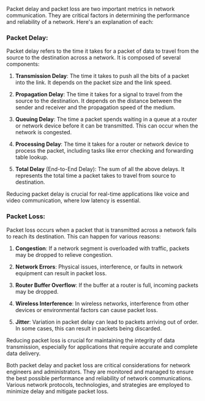 Packet delay and packet loss are two important metrics in network communication. They are critical factors in determining the performance and reliability of a network. Here's an explanation of each:

### Packet Delay:

Packet delay refers to the time it takes for a packet of data to travel from the source to the destination across a network. It is composed of several components:

1. **Transmission Delay**: The time it takes to push all the bits of a packet into the link. It depends on the packet size and the link speed.

2. **Propagation Delay**: The time it takes for a signal to travel from the source to the destination. It depends on the distance between the sender and receiver and the propagation speed of the medium.

3. **Queuing Delay**: The time a packet spends waiting in a queue at a router or network device before it can be transmitted. This can occur when the network is congested.

4. **Processing Delay**: The time it takes for a router or network device to process the packet, including tasks like error checking and forwarding table lookup.

5. **Total Delay** (End-to-End Delay): The sum of all the above delays. It represents the total time a packet takes to travel from source to destination.

Reducing packet delay is crucial for real-time applications like voice and video communication, where low latency is essential.

### Packet Loss:

Packet loss occurs when a packet that is transmitted across a network fails to reach its destination. This can happen for various reasons:

1. **Congestion**: If a network segment is overloaded with traffic, packets may be dropped to relieve congestion.

2. **Network Errors**: Physical issues, interference, or faults in network equipment can result in packet loss.

3. **Router Buffer Overflow**: If the buffer at a router is full, incoming packets may be dropped.

4. **Wireless Interference**: In wireless networks, interference from other devices or environmental factors can cause packet loss.

5. **Jitter**: Variation in packet delay can lead to packets arriving out of order. In some cases, this can result in packets being discarded.

Reducing packet loss is crucial for maintaining the integrity of data transmission, especially for applications that require accurate and complete data delivery.

Both packet delay and packet loss are critical considerations for network engineers and administrators. They are monitored and managed to ensure the best possible performance and reliability of network communications. Various network protocols, technologies, and strategies are employed to minimize delay and mitigate packet loss.
